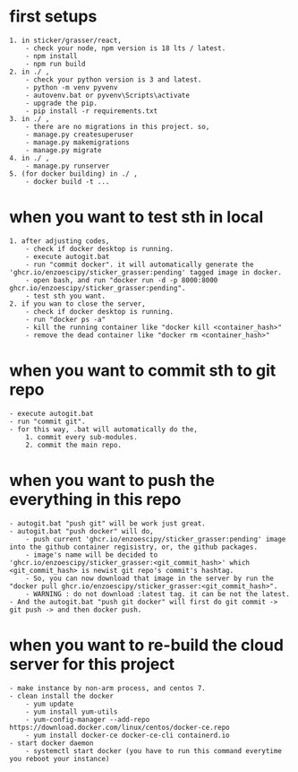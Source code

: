 # first setups
    1. in sticker/grasser/react, 
        - check your node, npm version is 18 lts / latest.
        - npm install
        - npm run build
    2. in ./ ,
        - check your python version is 3 and latest.
        - python -m venv pyvenv
        - autovenv.bat or pyvenv\Scripts\activate
        - upgrade the pip.
        - pip install -r requirements.txt
    3. in ./ , 
        - there are no migrations in this project. so,
        - manage.py createsuperuser
        - manage.py makemigrations
        - manage.py migrate
    4. in ./ ,
        - manage.py runserver
    5. (for docker building) in ./ ,
        - docker build -t ...
 

# when you want to test sth in local
    1. after adjusting codes, 
        - check if docker desktop is running.
        - execute autogit.bat
        - run "commit docker". it will automatically generate the 'ghcr.io/enzoescipy/sticker_grasser:pending' tagged image in docker.
        - open bash, and run "docker run -d -p 8000:8000 ghcr.io/enzoescipy/sticker_grasser:pending".
        - test sth you want.
    2. if you wan to close the server,
        - check if docker desktop is running.
        - run "docker ps -a"
        - kill the running container like "docker kill <container_hash>"
        - remove the dead container like "docker rm <container_hash>"

# when you want to commit sth to git repo
    - execute autogit.bat
    - run "commit git". 
    - for this way, .bat will automatically do the,
        1. commit every sub-modules.
        2. commit the main repo.

# when you want to push the everything in this repo
    - autogit.bat "push git" will be work just great.
    - autogit.bat "push docker" will do,
        - push current 'ghcr.io/enzoescipy/sticker_grasser:pending' image into the github container regisistry, or, the github packages.
        - image's name will be decided to 'ghcr.io/enzoescipy/sticker_grasser:<git_commit_hash>' which <git_commit_hash> is newist git repo's commit's hashtag.
        - So, you can now download that image in the server by run the "docker pull ghcr.io/enzoescipy/sticker_grasser:<git_commit_hash>".
        - WARNING : do not download :latest tag. it can be not the latest.
    - And the autogit.bat "push git docker" will first do git commit -> git push -> and then docker push.

# when you want to re-build the cloud server for this project
    - make instance by non-arm process, and centos 7.
    - clean install the docker
        - yum update
        - yum install yum-utils
        - yum-config-manager --add-repo https://download.docker.com/linux/centos/docker-ce.repo
        - yum install docker-ce docker-ce-cli containerd.io
    - start docker daemon
        - systemctl start docker (you have to run this command everytime you reboot your instance)
